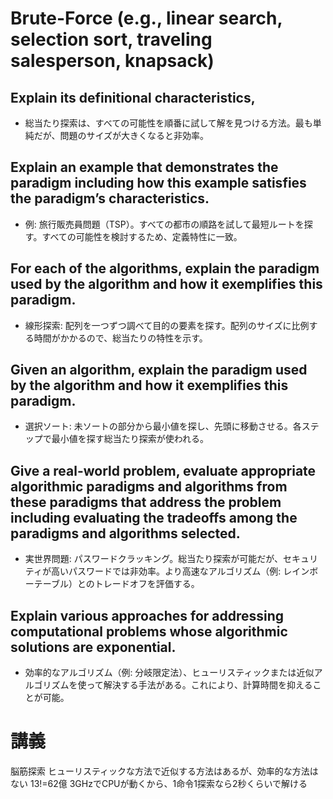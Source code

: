 # Brute-Force (e.g., linear search, selection sort, traveling salesperson, knapsack)

## Explain its definitional characteristics,
- 総当たり探索は、すべての可能性を順番に試して解を見つける方法。最も単純だが、問題のサイズが大きくなると非効率。

## Explain an example that demonstrates the paradigm including how this example satisfies the paradigm’s characteristics.
- 例: 旅行販売員問題（TSP）。すべての都市の順路を試して最短ルートを探す。すべての可能性を検討するため、定義特性に一致。

## For each of the algorithms, explain the paradigm used by the algorithm and how it exemplifies this paradigm.
- 線形探索: 配列を一つずつ調べて目的の要素を探す。配列のサイズに比例する時間がかかるので、総当たりの特性を示す。

## Given an algorithm, explain the paradigm used by the algorithm and how it exemplifies this paradigm.
- 選択ソート: 未ソートの部分から最小値を探し、先頭に移動させる。各ステップで最小値を探す総当たり探索が使われる。

## Give a real-world problem, evaluate appropriate algorithmic paradigms and algorithms from these paradigms that address the problem including evaluating the tradeoffs among the paradigms and algorithms selected.
- 実世界問題: パスワードクラッキング。総当たり探索が可能だが、セキュリティが高いパスワードでは非効率。より高速なアルゴリズム（例: レインボーテーブル）とのトレードオフを評価する。

## Explain various approaches for addressing computational problems whose algorithmic solutions are exponential.
- 効率的なアルゴリズム（例: 分岐限定法）、ヒューリスティックまたは近似アルゴリズムを使って解決する手法がある。これにより、計算時間を抑えることが可能。

# 講義
脳筋探索
ヒューリスティックな方法で近似する方法はあるが、効率的な方法はない
13!=62億
3GHzでCPUが動くから、1命令1探索なら2秒くらいで解ける
